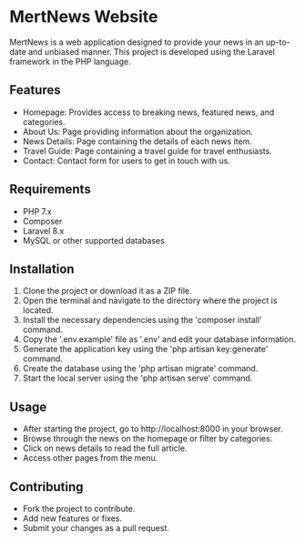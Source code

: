 # MertNews Website

MertNews is a web application designed to provide your news in an up-to-date and unbiased manner. This project is developed using the Laravel framework in the PHP language.

## Features

- Homepage: Provides access to breaking news, featured news, and categories.
- About Us: Page providing information about the organization.
- News Details: Page containing the details of each news item.
- Travel Guide: Page containing a travel guide for travel enthusiasts.
- Contact: Contact form for users to get in touch with us.

## Requirements

- PHP 7.x
- Composer
- Laravel 8.x
- MySQL or other supported databases

## Installation

1. Clone the project or download it as a ZIP file.
2. Open the terminal and navigate to the directory where the project is located.
3. Install the necessary dependencies using the 'composer install' command.
4. Copy the '.env.example' file as '.env' and edit your database information.
5. Generate the application key using the 'php artisan key:generate' command.
6. Create the database using the 'php artisan migrate' command.
7. Start the local server using the 'php artisan serve' command.

## Usage

- After starting the project, go to http://localhost:8000 in your browser.
- Browse through the news on the homepage or filter by categories.
- Click on news details to read the full article.
- Access other pages from the menu.

## Contributing

- Fork the project to contribute.
- Add new features or fixes.
- Submit your changes as a pull request.
